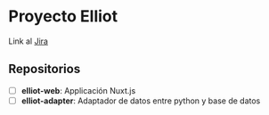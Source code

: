 # Proyecto Elliot

Link al [Jira](https://diazelliot.atlassian.net/jira/software/projects/DELT/boards/2/backlog)

## Repositorios

- [ ] **elliot-web**: Applicación Nuxt.js
- [ ] **elliot-adapter**: Adaptador de datos entre python y base de datos
